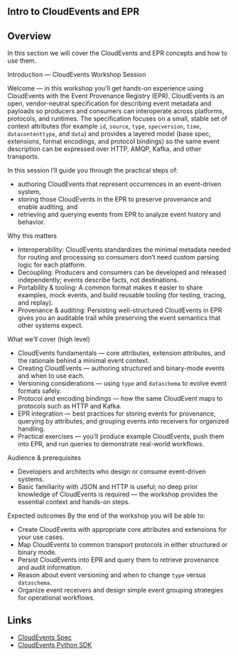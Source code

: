 ## Intro to CloudEvents and EPR

## Overview

In this section we will cover the CloudEvents and EPR concepts and how to use them.

Introduction — CloudEvents Workshop Session

Welcome — in this workshop you'll get hands-on experience using CloudEvents with the Event Provenance Registry (EPR). CloudEvents is an open, vendor-neutral specification for describing event metadata and payloads so producers and consumers can interoperate across platforms, protocols, and runtimes. The specification focuses on a small, stable set of context attributes (for example `id`, `source`, `type`, `specversion`, `time`, `datacontenttype`, and `data`) and provides a layered model (base spec, extensions, format encodings, and protocol bindings) so the same event description can be expressed over HTTP, AMQP, Kafka, and other transports.

In this session I’ll guide you through the practical steps of:
- authoring CloudEvents that represent occurrences in an event-driven system,
- storing those CloudEvents in the EPR to preserve provenance and enable auditing, and
- retrieving and querying events from EPR to analyze event history and behavior.

Why this matters
- Interoperability: CloudEvents standardizes the minimal metadata needed for routing and processing so consumers don’t need custom parsing logic for each platform.
- Decoupling: Producers and consumers can be developed and released independently; events describe facts, not destinations.
- Portability & tooling: A common format makes it easier to share examples, mock events, and build reusable tooling (for testing, tracing, and replay).
- Provenance & auditing: Persisting well-structured CloudEvents in EPR gives you an auditable trail while preserving the event semantics that other systems expect.

What we’ll cover (high level)
- CloudEvents fundamentals — core attributes, extension attributes, and the rationale behind a minimal event context.
- Creating CloudEvents — authoring structured and binary-mode events and when to use each.
- Versioning considerations — using `type` and `dataschema` to evolve event formats safely.
- Protocol and encoding bindings — how the same CloudEvent maps to protocols such as HTTP and Kafka.
- EPR integration — best practices for storing events for provenance, querying by attributes, and grouping events into receivers for organized handling.
- Practical exercises — you’ll produce example CloudEvents, push them into EPR, and run queries to demonstrate real-world workflows.

Audience & prerequisites
- Developers and architects who design or consume event-driven systems.
- Basic familiarity with JSON and HTTP is useful; no deep prior knowledge of CloudEvents is required — the workshop provides the essential context and hands-on steps.

Expected outcomes
By the end of the workshop you will be able to:
- Create CloudEvents with appropriate core attributes and extensions for your use cases.
- Map CloudEvents to common transport protocols in either structured or binary mode.
- Persist CloudEvents into EPR and query them to retrieve provenance and audit information.
- Reason about event versioning and when to change `type` versus `dataschema`.
- Organize event receivers and design simple event grouping strategies for operational workflows.


## Links

- [CloudEvents Spec](https://github.com/cloudevents/spec)
- [CloudEvents Python SDK](https://github.com/cloudevents/sdk-python)
